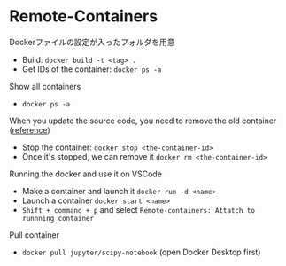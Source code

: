 # Remote-Containers

Dockerファイルの設定が入ったフォルダを用意

* Build: `docker build -t <tag> .` 
* Get IDs of the container: `docker ps -a`

Show all containers
* `docker ps -a`

When you update the source code, you need to remove the old container ([reference](https://docs.docker.com/get-started/03_updating_app/#update-the-source-code))
* Stop the container: `docker stop <the-container-id>`
* Once it's stopped, we can remove it `docker rm <the-container-id>`


Running the docker and use it on VSCode
* Make a container and launch it `docker run -d <name>`
* Launch a container `docker start <name>`
* `Shift + command + p` and select `Remote-containers: Attatch to runnning container`

Pull container
* `docker pull jupyter/scipy-notebook` (open Docker Desktop first)
